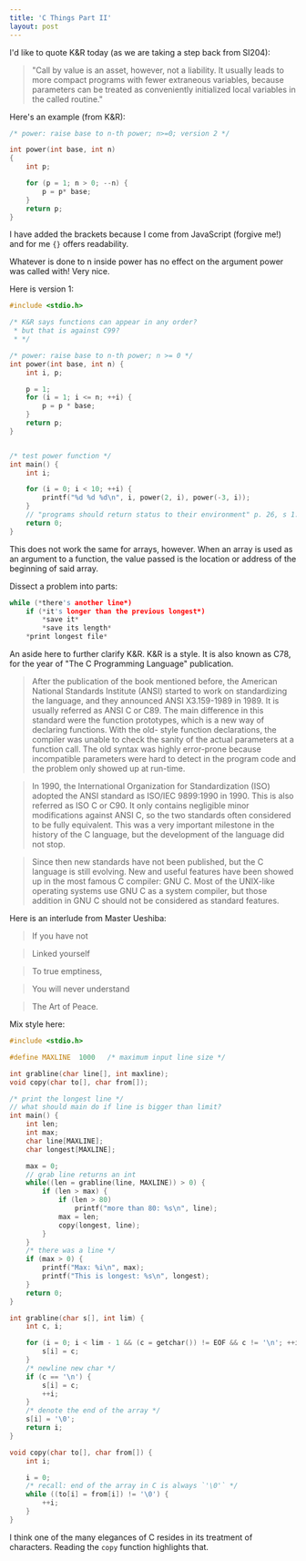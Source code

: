 ```yaml
---
title: 'C Things Part II'
layout: post
---
```


I'd like to quote K&R today (as we are taking a step back from SI204):

> "Call by value is an asset, however, not a liability. It usually leads to more compact programs with fewer extraneous variables, because parameters can be treated as conveniently initialized local variables in the called routine."

Here's an example (from K&R):

```c
/* power: raise base to n-th power; n>=0; version 2 */

int power(int base, int n)
{
	int p;

	for (p = 1; n > 0; --n) {
		p = p* base;
	}
	return p;
}
```

I have added the brackets because I come from JavaScript (forgive me!) and for me `{}` offers readability.

Whatever is done to n inside power has no effect on the argument power was called with! Very nice. 

Here is version 1:

```c
#include <stdio.h>

/* K&R says functions can appear in any order? 
 * but that is against C99?
 * */

/* power: raise base to n-th power; n >= 0 */
int power(int base, int n) {
	int i, p;

	p = 1;
	for (i = 1; i <= n; ++i) {
		p = p * base;
	}
	return p;
}


/* test power function */
int main() {
	int i;

	for (i = 0; i < 10; ++i) {
		printf("%d %d %d\n", i, power(2, i), power(-3, i));
	}
	// "programs should return status to their environment" p. 26, s 1.8;
	return 0;
}
```

This does not work the same for arrays, however. When an array is used as an argument to a function, the value passed is the location or address of the beginning of said array.

Dissect a problem into parts:

```c
while (*there's another line*)
	if (*it's longer than the previous longest*)
		*save it*
		*save its length*
	*print longest file*
```

An aside here to further clarify K&R. K&R is a style. It is also known as C78, for the year of "The C Programming Language" publication.

>    After the publication of the book mentioned before, the American National
     Standards Institute (ANSI) started to work on standardizing the language,
     and they announced ANSI X3.159-1989 in 1989.  It is usually referred as
     ANSI C or C89.  The main difference in this standard were the function
     prototypes, which is a new way of declaring functions.  With the old-
     style function declarations, the compiler was unable to check the sanity
     of the actual parameters at a function call.  The old syntax was highly
     error-prone because incompatible parameters were hard to detect in the
     program code and the problem only showed up at run-time.

>    In 1990, the International Organization for Standardization (ISO) adopted
     the ANSI standard as ISO/IEC 9899:1990 in 1990.  This is also referred as
     ISO C or C90.  It only contains negligible minor modifications against
     ANSI C, so the two standards often considered to be fully equivalent.
     This was a very important milestone in the history of the C language, but
     the development of the language did not stop.

>    Since then new standards have not been published, but the C language is
     still evolving.  New and useful features have been showed up in the most
     famous C compiler: GNU C.  Most of the UNIX-like operating systems use
     GNU C as a system compiler, but those addition in GNU C should not be
     considered as standard features.


Here is an interlude from Master Ueshiba:

> If you have not

> Linked yourself

> To true emptiness,

> You will never understand

> The Art of Peace.

Mix style here:

```c
#include <stdio.h>

#define MAXLINE  1000 	/* maximum input line size */

int grabline(char line[], int maxline);
void copy(char to[], char from[]);

/* print the longest line */
// what should main do if line is bigger than limit?
int main() {
	int len;
	int max;
	char line[MAXLINE];
	char longest[MAXLINE];

	max = 0;
	// grab line returns an int 
	while((len = grabline(line, MAXLINE)) > 0) {
		if (len > max) {
			if (len > 80)
				printf("more than 80: %s\n", line);
			max = len;
			copy(longest, line);
		}
	}
	/* there was a line */
	if (max > 0) {
		printf("Max: %i\n", max);
		printf("This is longest: %s\n", longest);
	}
	return 0;
}

int grabline(char s[], int lim) {
	int c, i;

	for (i = 0; i < lim - 1 && (c = getchar()) != EOF && c != '\n'; ++i) {
		s[i] = c;
	}
	/* newline new char */
	if (c == '\n') {
		s[i] = c;
		++i;
	}
	/* denote the end of the array */
	s[i] = '\0';
	return i;
}

void copy(char to[], char from[]) {
	int i;

	i = 0;
	/* recall: end of the array in C is always `'\0'` */
	while ((to[i] = from[i]) != '\0') {
		++i;
	}
}
```

I think one of the many elegances of C resides in its treatment of characters. Reading the `copy` function highlights that. 
